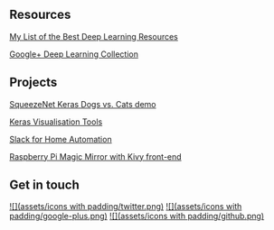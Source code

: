 ## Resources

[My List of the Best Deep Learning Resources](https://github.com/chasingbob/deep-learning-resources)

[Google+ Deep Learning Collection](https://plus.google.com/collection/YewGx)

## Projects

[SqueezeNet Keras Dogs vs. Cats demo](https://github.com/chasingbob/squeezenet-keras)

[Keras Visualisation Tools](https://github.com/chasingbob/keras-visuals)

[Slack for Home Automation](https://github.com/chasingbob/slack-home-automation)

[Raspberry Pi Magic Mirror with Kivy front-end](https://github.com/chasingbob/enlightment-mirror)





## Get in touch

[![](assets/icons with padding/twitter.png)](https://twitter.com/dries139) 
[![](assets/icons with padding/google-plus.png)](https://plus.google.com/+DriesCronje1977)
[![](assets/icons with padding/github.png)](https://github.com/chasingbob)

